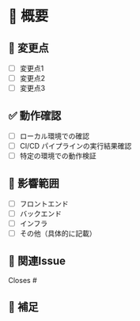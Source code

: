 # 📝 概要

<!-- 変更内容や目的を簡潔に記述してください -->

## 🔄 変更点

<!-- どのような変更を加えたのかを箇条書きで記載してください -->

- [ ] 変更点1
- [ ] 変更点2
- [ ] 変更点3

## ✅ 動作確認

<!-- 動作確認の方法や結果を記述してください。画面の変更を行った場合、スクリーンショットを添付してください。 -->

- [ ] ローカル環境での確認
- [ ] CI/CD パイプラインの実行結果確認
- [ ] 特定の環境での動作検証

## 📌 影響範囲

<!-- 影響を受ける機能やシステムを記載してください -->

- [ ] フロントエンド
- [ ] バックエンド
- [ ] インフラ
- [ ] その他（具体的に記載）

## 🔗 関連Issue

<!-- 関連するIssueがあれば記載してください -->

Closes #

## 💬 補足

<!-- 追加で伝えたいことがあれば記載してください -->